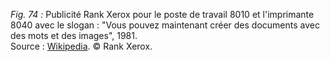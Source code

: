 *Fig. 74 :* Publicité Rank Xerox pour le poste de travail 8010 et l'imprimante 8040 avec le slogan : "Vous pouvez maintenant créer des documents avec des mots et des images", 1981.  
Source : [Wikipedia](https://en.wikipedia.org/wiki/Xerox_Star#/media/File:Rank_Xerox_8010+40_brochure_front.jpg). © Rank Xerox.